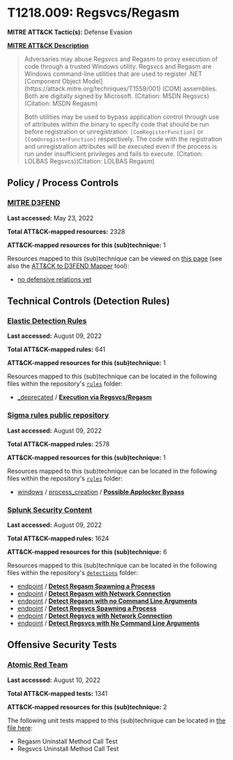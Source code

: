 # T1218.009: Regsvcs/Regasm
**MITRE ATT&CK Tactic(s):** Defense Evasion

**[MITRE ATT&CK Description](https://attack.mitre.org/techniques/T1218/009)**
<blockquote>Adversaries may abuse Regsvcs and Regasm to proxy execution of code through a trusted Windows utility. Regsvcs and Regasm are Windows command-line utilities that are used to register .NET [Component Object Model](https://attack.mitre.org/techniques/T1559/001) (COM) assemblies. Both are digitally signed by Microsoft. (Citation: MSDN Regsvcs) (Citation: MSDN Regasm)

Both utilities may be used to bypass application control through use of attributes within the binary to specify code that should be run before registration or unregistration: <code>[ComRegisterFunction]</code> or <code>[ComUnregisterFunction]</code> respectively. The code with the registration and unregistration attributes will be executed even if the process is run under insufficient privileges and fails to execute. (Citation: LOLBAS Regsvcs)(Citation: LOLBAS Regasm)</blockquote>

## Policy / Process Controls
### [MITRE D3FEND](https://d3fend.mitre.org/)
**Last accessed:** May 23, 2022

**Total ATT&CK-mapped resources:** 2328

**ATT&CK-mapped resources for this (sub)technique:** 1

Resources mapped to this (sub)technique can be viewed on [this page](https://d3fend.mitre.org/) (see also the [ATT&CK to D3FEND Mapper](https://d3fend.mitre.org/tools/attack-mapper) tool):

* [no defensive relations yet](https://d3fend.mitre.org/technique/d3f:nodefensiverelationsyet)

## Technical Controls (Detection Rules)
### [Elastic Detection Rules](https://github.com/elastic/detection-rules)
**Last accessed:** August 09, 2022

**Total ATT&CK-mapped rules:** 641

**ATT&CK-mapped resources for this (sub)technique:** 1

Resources mapped to this (sub)technique can be located in the following files within the repository's <code>[rules](https://github.com/elastic/detection-rules/tree/main/rules)</code> folder:

* [_deprecated](https://github.com/elastic/detection-rules/tree/main/rules/_deprecated/) / **[Execution via Regsvcs/Regasm](https://github.com/elastic/detection-rules/blob/main/rules/_deprecated/execution_via_net_com_assemblies.toml)**

### [Sigma rules public repository](https://github.com/SigmaHQ/sigma)
**Last accessed:** August 09, 2022

**Total ATT&CK-mapped rules:** 2578

**ATT&CK-mapped resources for this (sub)technique:** 1

Resources mapped to this (sub)technique can be located in the following files within the repository's <code>[rules](https://github.com/SigmaHQ/sigma/tree/master/rules)</code> folder:

* [windows](https://github.com/SigmaHQ/sigma/tree/master/rules/windows/) / [process_creation](https://github.com/SigmaHQ/sigma/tree/master/rules/windows/process_creation/) / **[Possible Applocker Bypass](https://github.com/SigmaHQ/sigma/blob/master/rules/windows/process_creation/proc_creation_win_possible_applocker_bypass.yml)**

### [Splunk Security Content](https://github.com/splunk/security_content)
**Last accessed:** August 09, 2022

**Total ATT&CK-mapped rules:** 1624

**ATT&CK-mapped resources for this (sub)technique:** 6

Resources mapped to this (sub)technique can be located in the following files within the repository's <code>[detections](https://github.com/splunk/security_content/tree/develop/detections)</code> folder:

* [endpoint](https://github.com/splunk/security_content/tree/develop/detections/endpoint/) / **[Detect Regasm Spawning a Process](https://github.com/splunk/security_content/blob/develop/detections/endpoint/detect_regasm_spawning_a_process.yml)**
* [endpoint](https://github.com/splunk/security_content/tree/develop/detections/endpoint/) / **[Detect Regasm with Network Connection](https://github.com/splunk/security_content/blob/develop/detections/endpoint/detect_regasm_with_network_connection.yml)**
* [endpoint](https://github.com/splunk/security_content/tree/develop/detections/endpoint/) / **[Detect Regasm with no Command Line Arguments](https://github.com/splunk/security_content/blob/develop/detections/endpoint/detect_regasm_with_no_command_line_arguments.yml)**
* [endpoint](https://github.com/splunk/security_content/tree/develop/detections/endpoint/) / **[Detect Regsvcs Spawning a Process](https://github.com/splunk/security_content/blob/develop/detections/endpoint/detect_regsvcs_spawning_a_process.yml)**
* [endpoint](https://github.com/splunk/security_content/tree/develop/detections/endpoint/) / **[Detect Regsvcs with Network Connection](https://github.com/splunk/security_content/blob/develop/detections/endpoint/detect_regsvcs_with_network_connection.yml)**
* [endpoint](https://github.com/splunk/security_content/tree/develop/detections/endpoint/) / **[Detect Regsvcs with No Command Line Arguments](https://github.com/splunk/security_content/blob/develop/detections/endpoint/detect_regsvcs_with_no_command_line_arguments.yml)**


## Offensive Security Tests
### [Atomic Red Team](https://github.com/redcanaryco/atomic-red-team)
**Last accessed:** August 10, 2022

**Total ATT&CK-mapped tests:** 1341

**ATT&CK-mapped resources for this (sub)technique:** 2

The following unit tests mapped to this (sub)technique can be located in [the file here](https://github.com/redcanaryco/atomic-red-team/tree/master/atomics/T1218.009/T1218.009.yaml):

* Regasm Uninstall Method Call Test
* Regsvcs Uninstall Method Call Test

